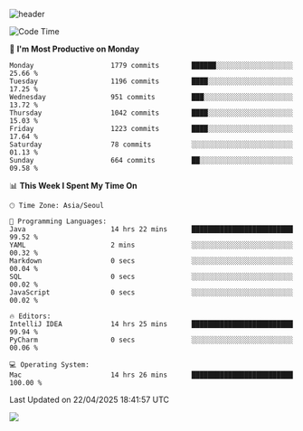 ![header](https://capsule-render.vercel.app/api?type=Egg&color=timeAuto&height=300&section=header&text=PoPo&fontSize=90&animation=fadeIn)

  <!--START_SECTION:waka-->
![Code Time](http://img.shields.io/badge/Code%20Time-2%2C649%20hrs%2045%20mins-blue)

📅 **I'm Most Productive on Monday** 

```text
Monday                   1779 commits        ██████░░░░░░░░░░░░░░░░░░░   25.66 % 
Tuesday                  1196 commits        ████░░░░░░░░░░░░░░░░░░░░░   17.25 % 
Wednesday                951 commits         ███░░░░░░░░░░░░░░░░░░░░░░   13.72 % 
Thursday                 1042 commits        ████░░░░░░░░░░░░░░░░░░░░░   15.03 % 
Friday                   1223 commits        ████░░░░░░░░░░░░░░░░░░░░░   17.64 % 
Saturday                 78 commits          ░░░░░░░░░░░░░░░░░░░░░░░░░   01.13 % 
Sunday                   664 commits         ██░░░░░░░░░░░░░░░░░░░░░░░   09.58 % 
```


📊 **This Week I Spent My Time On** 

```text
🕑︎ Time Zone: Asia/Seoul

💬 Programming Languages: 
Java                     14 hrs 22 mins      █████████████████████████   99.52 % 
YAML                     2 mins              ░░░░░░░░░░░░░░░░░░░░░░░░░   00.32 % 
Markdown                 0 secs              ░░░░░░░░░░░░░░░░░░░░░░░░░   00.04 % 
SQL                      0 secs              ░░░░░░░░░░░░░░░░░░░░░░░░░   00.02 % 
JavaScript               0 secs              ░░░░░░░░░░░░░░░░░░░░░░░░░   00.02 % 

🔥 Editors: 
IntelliJ IDEA            14 hrs 25 mins      █████████████████████████   99.94 % 
PyCharm                  0 secs              ░░░░░░░░░░░░░░░░░░░░░░░░░   00.06 % 

💻 Operating System: 
Mac                      14 hrs 26 mins      █████████████████████████   100.00 % 
```


 Last Updated on 22/04/2025 18:41:57 UTC
<!--END_SECTION:waka-->



<img src="https://capsule-render.vercel.app/api?type=Egg&color=timeAuto&height=300&section=footer&text=PoPo&fontSize=90&animation=fadeIn&reversal=true" />
